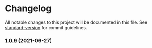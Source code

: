 # Changelog

All notable changes to this project will be documented in this file. See [standard-version](https://github.com/conventional-changelog/standard-version) for commit guidelines.

### [1.0.9](https://github.com/Foreinyel/jvs/compare/v1.0.8...v1.0.9) (2021-06-27)
